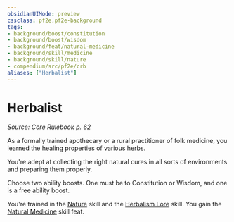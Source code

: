 ```yaml
---
obsidianUIMode: preview
cssclass: pf2e,pf2e-background
tags:
- background/boost/constitution
- background/boost/wisdom
- background/feat/natural-medicine
- background/skill/medicine
- background/skill/nature
- compendium/src/pf2e/crb
aliases: ["Herbalist"]
---
```

# Herbalist
*Source: Core Rulebook p. 62*  

As a formally trained apothecary or a rural practitioner of folk medicine, you learned the healing properties of various herbs.

You're adept at collecting the right natural cures in all sorts of environments and preparing them properly.

Choose two ability boosts. One must be to Constitution or Wisdom, and one is a free ability boost.

You're trained in the [Nature](/compendium/skills.md#Nature) skill and the [Herbalism Lore](/compendium/skills.md#Lore) skill. You gain the [Natural Medicine](/compendium/feats/natural-medicine.md) skill feat.